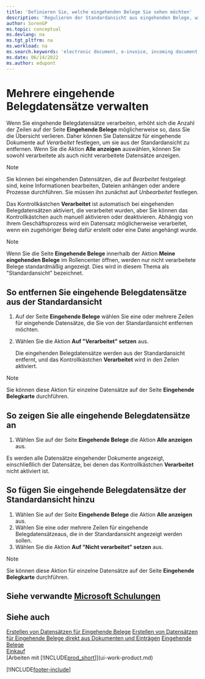 ```yaml
---
title: 'Definieren Sie, welche eingehenden Belege Sie sehen möchten'
description: 'Regulieren der Standardansicht aus eingehenden Belege, wie Erechnungen, um die Übersicht verarbeiteten und nicht verarbeiteten Datensätzen zu verbessern.'
author: SorenGP
ms.topic: conceptual
ms.devlang: na
ms.tgt_pltfrm: na
ms.workload: na
ms.search.keywords: 'electronic document, e-invoice, incoming document, OCR, ecommerce, document exchange, import invoice'
ms.date: 06/14/2022
ms.author: edupont
---
```

# <a name="manage-many-incoming-document-records"></a><a name="manage-many-incoming-document-records"></a>Mehrere eingehende Belegdatensätze verwalten

Wenn Sie eingehende Belegdatensätze verarbeiten, erhöht sich die Anzahl der Zeilen auf der Seite **Eingehende Belege** möglicherweise so, dass Sie die Übersicht verlieren. Daher können Sie Datensätze für eingehende Dokumente auf *Verarbeitet* festlegen, um sie aus der Standardansicht zu entfernen. Wenn Sie die Aktion **Alle anzeigen** auswählen, können Sie sowohl verarbeitete als auch nicht verarbeitete Datensätze anzeigen.

> [!NOTE]  
> Sie können bei eingehenden Datensätzen, die auf *Bearbeitet* festgelegt sind, keine Informationen bearbeiten, Dateien anhängen oder andere Prozesse durchführen. Sie müssen ihn zunächst auf *Unbearbeitet* festlegen.

Das Kontrollkästchen **Verarbeitet** ist automatisch bei eingehenden Belegdatensätzen aktiviert, die verarbeitet wurden, aber Sie können das Kontrollkästchen auch manuell aktivieren oder deaktivieren. Abhängig von Ihrem Geschäftsprozess wird ein Datensatz möglicherweise verarbeitet, wenn ein zugehöriger Beleg dafür erstellt oder eine Datei angehängt wurde.

> [!NOTE]  
> Wenn Sie die Seite **Eingehende Belege** innerhalb der Aktion **Meine eingehenden Belege** im Rollencenter öffnen, werden nur nicht verarbeitete Belege standardmäßig angezeigt. Dies wird in diesem Thema als "Standardansicht" bezeichnet.

## <a name="to-remove-incoming-document-records-from-the-default-view"></a><a name="to-remove-incoming-document-records-from-the-default-view"></a>So entfernen Sie eingehende Belegdatensätze aus der Standardansicht

1. Auf der Seite **Eingehende Belege** wählen Sie eine oder mehrere Zeilen für eingehende Datensätze, die Sie von der Standardansicht entfernen möchten.
2. Wählen Sie die Aktion **Auf "Verarbeitet" setzen** aus.

    Die eingehenden Belegdatensätze werden aus der Standardansicht entfernt, und das Kontrollkästchen **Verarbeitet** wird in den Zeilen aktiviert.

> [!NOTE]  
> Sie können diese Aktion für einzelne Datensätze auf der Seite **Eingehende Belegkarte** durchführen.

## <a name="to-view-all-incoming-document-records"></a><a name="to-view-all-incoming-document-records"></a>So zeigen Sie alle eingehende Belegdatensätze an

1. Wählen Sie auf der Seite **Eingehende Belege** die Aktion **Alle anzeigen** aus.

Es werden alle Datensätze eingehender Dokumente angezeigt, einschließlich der Datensätze, bei denen das Kontrollkästchen **Verarbeitet** nicht aktiviert ist.

## <a name="to-add-incoming-document-records-to-the-default-view"></a><a name="to-add-incoming-document-records-to-the-default-view"></a>So fügen Sie eingehende Belegdatensätze der Standardansicht hinzu

1. Wählen Sie auf der Seite **Eingehende Belege** die Aktion **Alle anzeigen** aus.
2. Wählen Sie eine oder mehrere Zeilen für eingehende Belegdatensätzeaus, die in der Standardansicht angezeigt werden sollen.
3. Wählen Sie die Aktion **Auf "Nicht verarbeitet" setzen** aus.  

> [!NOTE]  
> Sie können diese Aktion für einzelne Datensätze auf der Seite **Eingehende Belegkarte** durchführen.

## <a name="see-related-microsoft-training"></a><a name="see-related-microsoft-training"></a>Siehe verwandte [Microsoft Schulungen](/training/modules/incoming-documents-dynamics-365-business-central/)

## <a name="see-also"></a><a name="see-also"></a>Siehe auch
  
[Erstellen von Datensätzen für Eingehende Belege](across-how-create-income-document-records.md)
[Erstellen von Datensätzen für Eingehende Belege direkt aus Dokumenten und Einträgen](across-how-connect-disconnect-income-document-records.md)
[Eingehende Belege](across-income-documents.md)  
[Einkauf](purchasing-manage-purchasing.md)  
[Arbeiten mit [!INCLUDE[prod_short](includes/prod_short.md)]](ui-work-product.md)


[!INCLUDE[footer-include](includes/footer-banner.md)]
